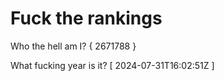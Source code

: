 # Fuck the rankings

Who the hell am I?
{ 2671788 }

What fucking year is it?
[ 2024-07-31T16:02:51Z ]
